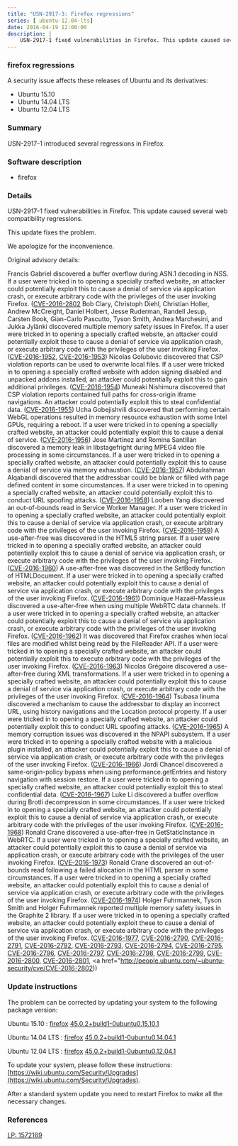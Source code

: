 ```yaml
---
title: "USN-2917-3: Firefox regressions"
series: [ ubuntu-12.04-lts]
date: 2016-04-19 12:00:00
description: |
    USN-2917-1 fixed vulnerabilities in Firefox. This update caused several web compatibility regressions.
--- 
```

 
 


### firefox regressions

A security issue affects these releases of Ubuntu and its derivatives:

* Ubuntu 15.10
* Ubuntu 14.04 LTS
* Ubuntu 12.04 LTS

### Summary

USN-2917-1 introduced several regressions in Firefox. 

### Software description

* firefox 

### Details

USN-2917-1 fixed vulnerabilities in Firefox. This update caused several web compatibility regressions.

This update fixes the problem.

We apologize for the inconvenience.

Original advisory details:

 Francis Gabriel discovered a buffer overflow during ASN.1 decoding in NSS. If a user were tricked in to opening a specially crafted website, an attacker could potentially exploit this to cause a denial of service via application crash, or execute arbitrary code with the privileges of the user invoking Firefox. ([CVE-2016-2802](http://people.ubuntu.com/~ubuntu-security/cve/CVE-2016-1950">CVE-2016-1950</a>) Bob Clary, Christoph Diehl, Christian Holler, Andrew McCreight, Daniel Holbert, Jesse Ruderman, Randell Jesup, Carsten Book, Gian-Carlo Pascutto, Tyson Smith, Andrea Marchesini, and Jukka Jylänki discovered multiple memory safety issues in Firefox. If a user were tricked in to opening a specially crafted website, an attacker could potentially exploit these to cause a denial of service via application crash, or execute arbitrary code with the privileges of the user invoking Firefox. (<a href="http://people.ubuntu.com/~ubuntu-security/cve/CVE-2016-1952">CVE-2016-1952</a>, <a href="http://people.ubuntu.com/~ubuntu-security/cve/CVE-2016-1953">CVE-2016-1953</a>) Nicolas Golubovic discovered that CSP violation reports can be used to overwrite local files. If a user were tricked in to opening a specially crafted website with addon signing disabled and unpacked addons installed, an attacker could potentially exploit this to gain additional privileges. (<a href="http://people.ubuntu.com/~ubuntu-security/cve/CVE-2016-1954">CVE-2016-1954</a>) Muneaki Nishimura discovered that CSP violation reports contained full paths for cross-origin iframe navigations. An attacker could potentially exploit this to steal confidential data. (<a href="http://people.ubuntu.com/~ubuntu-security/cve/CVE-2016-1955">CVE-2016-1955</a>) Ucha Gobejishvili discovered that performing certain WebGL operations resulted in memory resource exhaustion with some Intel GPUs, requiring a reboot. If a user were tricked in to opening a specially crafted website, an attacker could potentially exploit this to cause a denial of service. (<a href="http://people.ubuntu.com/~ubuntu-security/cve/CVE-2016-1956">CVE-2016-1956</a>) Jose Martinez and Romina Santillan discovered a memory leak in libstagefright during MPEG4 video file processing in some circumstances. If a user were tricked in to opening a specially crafted website, an attacker could potentially exploit this to cause a denial of service via memory exhaustion. (<a href="http://people.ubuntu.com/~ubuntu-security/cve/CVE-2016-1957">CVE-2016-1957</a>) Abdulrahman Alqabandi discovered that the addressbar could be blank or filled with page defined content in some circumstances. If a user were tricked in to opening a specially crafted website, an attacker could potentially exploit this to conduct URL spoofing attacks. (<a href="http://people.ubuntu.com/~ubuntu-security/cve/CVE-2016-1958">CVE-2016-1958</a>) Looben Yang discovered an out-of-bounds read in Service Worker Manager. If a user were tricked in to opening a specially crafted website, an attacker could potentially exploit this to cause a denial of service via application crash, or execute arbitrary code with the privileges of the user invoking Firefox. (<a href="http://people.ubuntu.com/~ubuntu-security/cve/CVE-2016-1959">CVE-2016-1959</a>) A use-after-free was discovered in the HTML5 string parser. If a user were tricked in to opening a specially crafted website, an attacker could potentially exploit this to cause a denial of service via application crash, or execute arbitrary code with the privileges of the user invoking Firefox. (<a href="http://people.ubuntu.com/~ubuntu-security/cve/CVE-2016-1960">CVE-2016-1960</a>) A use-after-free was discovered in the SetBody function of HTMLDocument. If a user were tricked in to opening a specially crafted website, an attacker could potentially exploit this to cause a denial of service via application crash, or execute arbitrary code with the privileges of the user invoking Firefox. (<a href="http://people.ubuntu.com/~ubuntu-security/cve/CVE-2016-1961">CVE-2016-1961</a>) Dominique Hazaël-Massieux discovered a use-after-free when using multiple WebRTC data channels. If a user were tricked in to opening a specially crafted website, an attacker could potentially exploit this to cause a denial of service via application crash, or execute arbitrary code with the privileges of the user invoking Firefox. (<a href="http://people.ubuntu.com/~ubuntu-security/cve/CVE-2016-1962">CVE-2016-1962</a>) It was discovered that Firefox crashes when local files are modified whilst being read by the FileReader API. If a user were tricked in to opening a specially crafted website, an attacker could potentially exploit this to execute arbitrary code with the privileges of the user invoking Firefox. (<a href="http://people.ubuntu.com/~ubuntu-security/cve/CVE-2016-1963">CVE-2016-1963</a>) Nicolas Grégoire discovered a use-after-free during XML transformations. If a user were tricked in to opening a specially crafted website, an attacker could potentially exploit this to cause a denial of service via application crash, or execute arbitrary code with the privileges of the user invoking Firefox. (<a href="http://people.ubuntu.com/~ubuntu-security/cve/CVE-2016-1964">CVE-2016-1964</a>) Tsubasa Iinuma discovered a mechanism to cause the addressbar to display an incorrect URL, using history navigations and the Location protocol property. If a user were tricked in to opening a specially crafted website, an attacker could potentially exploit this to conduct URL spoofing attacks. (<a href="http://people.ubuntu.com/~ubuntu-security/cve/CVE-2016-1965">CVE-2016-1965</a>) A memory corruption issues was discovered in the NPAPI subsystem. If a user were tricked in to opening a specially crafted website with a malicious plugin installed, an attacker could potentially exploit this to cause a denial of service via application crash, or execute arbitrary code with the privileges of the user invoking Firefox. (<a href="http://people.ubuntu.com/~ubuntu-security/cve/CVE-2016-1966">CVE-2016-1966</a>) Jordi Chancel discovered a same-origin-policy bypass when using performance.getEntries and history navigation with session restore. If a user were tricked in to opening a specially crafted website, an attacker could potentially exploit this to steal confidential data. (<a href="http://people.ubuntu.com/~ubuntu-security/cve/CVE-2016-1967">CVE-2016-1967</a>) Luke Li discovered a buffer overflow during Brotli decompression in some circumstances. If a user were tricked in to opening a specially crafted website, an attacker could potentially exploit this to cause a denial of service via application crash, or execute arbitrary code with the privileges of the user invoking Firefox. (<a href="http://people.ubuntu.com/~ubuntu-security/cve/CVE-2016-1968">CVE-2016-1968</a>) Ronald Crane discovered a use-after-free in GetStaticInstance in WebRTC. If a user were tricked in to opening a specially crafted website, an attacker could potentially exploit this to cause a denial of service via application crash, or execute arbitrary code with the privileges of the user invoking Firefox. (<a href="http://people.ubuntu.com/~ubuntu-security/cve/CVE-2016-1973">CVE-2016-1973</a>) Ronald Crane discovered an out-of-bounds read following a failed allocation in the HTML parser in some circumstances. If a user were tricked in to opening a specially crafted website, an attacker could potentially exploit this to cause a denial of service via application crash, or execute arbitrary code with the privileges of the user invoking Firefox. (<a href="http://people.ubuntu.com/~ubuntu-security/cve/CVE-2016-1974">CVE-2016-1974</a>) Holger Fuhrmannek, Tyson Smith and Holger Fuhrmannek reported multiple memory safety issues in the Graphite 2 library. If a user were tricked in to opening a specially crafted website, an attacker could potentially exploit these to cause a denial of service via application crash, or execute arbitrary code with the privileges of the user invoking Firefox. (<a href="http://people.ubuntu.com/~ubuntu-security/cve/CVE-2016-1977">CVE-2016-1977</a>, <a href="http://people.ubuntu.com/~ubuntu-security/cve/CVE-2016-2790">CVE-2016-2790</a>, <a href="http://people.ubuntu.com/~ubuntu-security/cve/CVE-2016-2791">CVE-2016-2791</a>, <a href="http://people.ubuntu.com/~ubuntu-security/cve/CVE-2016-2792">CVE-2016-2792</a>, <a href="http://people.ubuntu.com/~ubuntu-security/cve/CVE-2016-2793">CVE-2016-2793</a>, <a href="http://people.ubuntu.com/~ubuntu-security/cve/CVE-2016-2794">CVE-2016-2794</a>, <a href="http://people.ubuntu.com/~ubuntu-security/cve/CVE-2016-2795">CVE-2016-2795</a>, <a href="http://people.ubuntu.com/~ubuntu-security/cve/CVE-2016-2796">CVE-2016-2796</a>, <a href="http://people.ubuntu.com/~ubuntu-security/cve/CVE-2016-2797">CVE-2016-2797</a>, <a href="http://people.ubuntu.com/~ubuntu-security/cve/CVE-2016-2798">CVE-2016-2798</a>, <a href="http://people.ubuntu.com/~ubuntu-security/cve/CVE-2016-2799">CVE-2016-2799</a>, <a href="http://people.ubuntu.com/~ubuntu-security/cve/CVE-2016-2800">CVE-2016-2800</a>, <a href="http://people.ubuntu.com/~ubuntu-security/cve/CVE-2016-2801">CVE-2016-2801</a>, <a href="http://people.ubuntu.com/~ubuntu-security/cve/CVE-2016-2802)) 

### Update instructions

The problem can be corrected by updating your system to the following package version:

Ubuntu 15.10
 : [firefox](https://launchpad.net/ubuntu/+source/firefox) <span> [45.0.2+build1-0ubuntu0.15.10.1](https://launchpad.net/ubuntu/+source/firefox/45.0.2+build1-0ubuntu0.15.10.1) </span> 

Ubuntu 14.04 LTS
 : [firefox](https://launchpad.net/ubuntu/+source/firefox) <span> [45.0.2+build1-0ubuntu0.14.04.1](https://launchpad.net/ubuntu/+source/firefox/45.0.2+build1-0ubuntu0.14.04.1) </span> 

Ubuntu 12.04 LTS
 : [firefox](https://launchpad.net/ubuntu/+source/firefox) <span> [45.0.2+build1-0ubuntu0.12.04.1](https://launchpad.net/ubuntu/+source/firefox/45.0.2+build1-0ubuntu0.12.04.1) </span> 

To update your system, please follow these instructions: [https://wiki.ubuntu.com/Security/Upgrades](https://wiki.ubuntu.com/Security/Upgrades).

After a standard system update you need to restart Firefox to make all the necessary changes. 

### References

 
 [LP: 1572169](https://launchpad.net/bugs/1572169)
 

